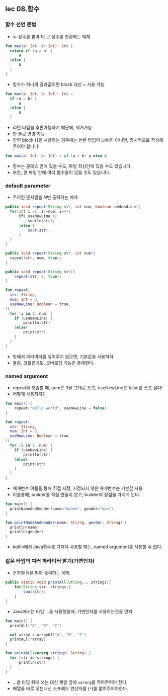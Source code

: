 
## lec 08.함수
### 함수 선언 문법
- 두 정수를 받아 더 큰 정수를 반환하는 예제
```kotlin
fun max(a: Int, b: Int): Int {
  return if (a > b) {
      a
  }else {
      b
  }
}
```
- 함수가 하나의 결과값이면 block 대신 = 사용 가능
```kotlin
fun max(a: Int, b: Int): Int =
  if (a > b) {
      a
  }else {
      b
  }
```

- 리턴 타입을 추론가능하기 때문에, 제거가능
- 한 줄로 변경 가능
- 만약 block {}을 사용하는 경우에는 반환 타입이 Unit이 아니면, 명시적으로 작성해 주어야 합니다!
```kotlin
fun max(a: Int, b: Int) = if (a > b) a else b
```
- 함수는 클래스 안에 있을 수도, 파일 최상단에 있을 수도 있습니다.
- 또한, 한 파일 안에 여러 함수들이 있을 수도 있습니다.
### default parameter
- 주어진 문자열을 N번 출력하는 예제

```java
public void repeat(String str, int num, boolean useNewLine){
  for(int i =1; i<=num; i++){
      if( useNewLine ){
          soutln(str);
      }else {
          sout(str);
      }
  }
}

public void repeat(String str, int num){
  repeat(str, num, true);
}

public void repeat(String str){
    repeat(str, 3, true);
}
```

```kotlin
fun repeat(
  str: String,
  num: Int = 3,
  useNewLine: Boolean = true,
){
  for (i in 1..num) {
    if (useNewLine) {
        println(str)
    }else{
        print(str)
    }
  }
}
```
- 밖에서 파라미터를 넣어주지 않으면, 기본값을 사용하자.
- 물론, 코틀린에도, 오버로딩 기능은 존재한다.

### named argument
- repeat을 호출할 때, num은 3을 그대로 쓰고, useNewLine은 false를 쓰고 싶다!
- 어떻게 사용하지?
```kotlin
fun main() {
    repeat("Hello world", useNewLine = false)
}

fun repeat(
  str: String,
  num: Int = 3,
  useNewLine: Boolean = true,
){
  for (i in 1..num) {
    if (useNewLine) {
        println(str)
    }else{
        print(str)
    }
  }
}
```
- 매개변수 이름을 통해 직접 지정, 지정되지 않은 매개변수는 기본값 사용
- 이를통해, builder를 직접 만들지 않고, builder의 장점을 가지게 된다.
```kotlin
fun main() {
  printNameAndGender(name="dante", gender="man")
}

fun printNameAndGender(name: Stirng, gender: Stirng) {
  println(name)
  println(gender)
}
```
- kotlin에서 Java함수를 가져다 사용할 때는, named argument를 사용할 수 없다.

### 같은 타입의 여러 파라미터 받기(가변인자)
- 문자열 N을 받아 출력하는 예제
```java
public static void printAll(String... strings){
    for(String str: strings){
        sout(str);
    }    
}
```
- Java에서는 타입 ...을 사용했을때, 가변인자를 사용하는것을 인지
```kotlin
fun main() {
  printALl("A", "B", "C")

  val array = arrayOf("A", "B", "C")
  printALl(*array)
}

fun printALl(vararg strings: String) {
  for (str in strings) {
      println(str)
  }
}
```
- ...을 타입 뒤에 쓰는 대신 제일 앞에 `vararg`를 적어주어야 한다.
- 배열을 바로 넣는대신 스프레드 연산자를 (`*`)를 붙여주어야한다.


